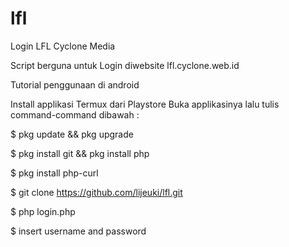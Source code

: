 # lfl
Login LFL Cyclone Media

Script berguna untuk Login diwebsite lfl.cyclone.web.id

Tutorial penggunaan di android

Install applikasi Termux dari Playstore 
Buka applikasinya lalu tulis command-command dibawah :

$ pkg update && pkg upgrade

$ pkg install git && pkg install php

$ pkg install php-curl

$ git clone https://github.com/lijeuki/lfl.git

$ php login.php

$ insert username and password
